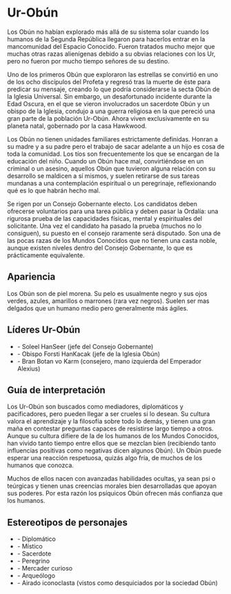 # Ur-Obún

Los Obún no habían explorado más allá de su sistema solar cuando los humanos de la Segunda República llegaron para hacerlos entrar en la mancomunidad del Espacio Conocido. Fueron tratados mucho mejor que muchas otras razas alienígenas debido a su obvias relaciones con los Ur, pero no fueron por mucho tiempo señores de su destino.

Uno de los primeros Obún que exploraron las estrellas se convirtió en uno de los ocho discípulos del Profeta y regresó tras la muerte de éste para predicar su mensaje, creando lo que podría considerarse la secta Obún de la Iglesia Universal. Sin embargo, un desafortunado incidente durante la Edad Oscura, en el que se vieron involucrados un sacerdote Obún y un obispo de la Iglesia, condujo a una guerra religiosa en la que pereció una gran parte de la población Ur-Obún. Ahora viven exclusivamente en su planeta natal, gobernado por la casa Hawkwood.

Los Obún no tienen unidades familiares estrictamente definidas. Honran a su madre y a su padre pero el trabajo de sacar adelante a un hijo es cosa de toda la comunidad. Los tíos son frecuentemente los que se encargan de la educación del niño. Cuando un Obún hace mal, convirtiéndose en un criminal o un asesino, aquellos Obún que tuvieron alguna relación con su desarrollo se maldicen a sí mismos, y suelen retirarse de sus tareas mundanas a una contemplación espiritual o un peregrinaje, reflexionando qué es lo que habrán hecho mal.

Se rigen por un Consejo Gobernante electo. Los candidatos deben ofrecerse voluntarios para una tarea pública y deben pasar la Ordalía: una rigurosa prueba de las capacidades físicas, mental y espirituales del solicitante. Una vez el candidato ha pasado la prueba (muchos no lo consiguen), su puesto en el consejo raramente será disputado. Son una de las pocas razas de los Mundos Conocidos que no tienen una casta noble, aunque existen niveles dentro del Consejo Gobernante, lo que es prácticamente equivalente.

## Apariencia

Los Obún son de piel morena. Su pelo es usualmente negro y sus ojos verdes, azules, amarillos o marrones (rara vez negros). Suelen ser mas delgados que un humano medio pero generalmente más ágiles.

## Líderes Ur-Obún

<ul>
<li class="list-element">- Soleel HanSeer (jefe del Consejo Gobernante)</li>
<li class="list-element">- Obispo Forsti HanKacak (jefe de la Iglesia Obún)</li>
<li class="list-element">- Bran Botan vo Karm (consejero, mano izquierda del Emperador Alexius)</li>
</ul>

## Guía de interpretación

Los Ur-Obún son buscados como mediadores, diplomáticos y pacificadores, pero pueden llegar a ser crueles si lo desean. Su cultura valora el aprendizaje y la filosofía sobre todo lo demás, y tienen una gran maña en contestar preguntas capaces de resistirse largo tiempo a otros. Aunque su cultura difiere de la de los humanos de los Mundos Conocidos, han vivido tanto tiempo entre ellos que se mezclan bien (recibiendo tanto influencias positivas como negativas dicen algunos Obún). Un Obún puede esperar una reacción respetuosa, quizás algo fría, de muchos de los humanos que conozca.

Muchos de ellos nacen con avanzadas habilidades ocultas, ya sean psi o teúrgicas y tienen unas creencias morales bien desarrolladas que apoyan sus poderes. Por esta razón los psíquicos Obún ofrecen más confianza que los humanos.

## Estereotipos de personajes

<ul>
<li class="list-element">- Diplomático</li>
<li class="list-element">- Místico</li>
<li class="list-element">- Sacerdote</li>
<li class="list-element">- Peregrino</li>
<li class="list-element">- Mercader curioso</li>
<li class="list-element">- Arqueólogo</li>
<li class="list-element">- Airado iconoclasta (vistos como desquiciados por la sociedad Obún)</li>
</ul>
